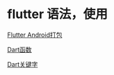 # flutter 语法，使用

[Flutter Android打包](Flutter_Android打包.md)

[Dart函数](Dart函数.md)

[Dart关键字](Dart关键字.md)
